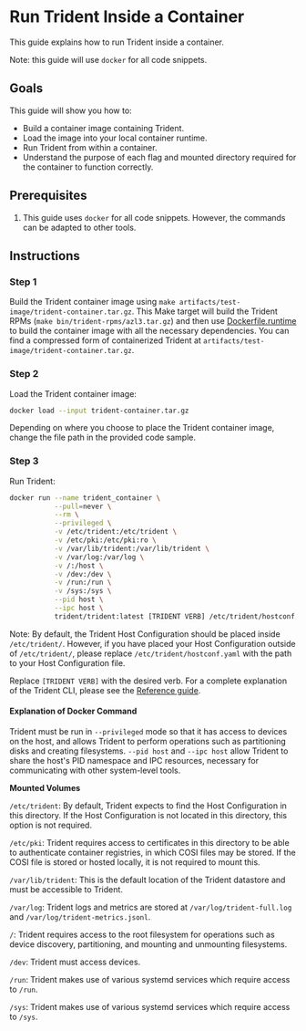 
# Run Trident Inside a Container

This guide explains how to run Trident inside a container.

Note: this guide will use `docker` for all code snippets.

## Goals

This guide will show you how to:

- Build a container image containing Trident.
- Load the image into your local container runtime.
- Run Trident from within a container.
- Understand the purpose of each flag and mounted directory required for the
  container to function correctly.


## Prerequisites

1. This guide uses `docker` for all code snippets. However, the commands can be
   adapted to other tools.

## Instructions

### Step 1

Build the Trident container image using `make
artifacts/test-image/trident-container.tar.gz`. This Make target will build the
Trident RPMs (`make bin/trident-rpms/azl3.tar.gz`) and then use
[Dockerfile.runtime](../Dockerfile.runtime) to build the container image with
all the necessary dependencies. You can find a compressed form of containerized
Trident at `artifacts/test-image/trident-container.tar.gz`.

### Step 2

Load the Trident container image:

```bash
docker load --input trident-container.tar.gz
```

Depending on where you choose to place the Trident container image, change the
file path in the provided code sample.

### Step 3

Run Trident:

```bash
docker run --name trident_container \
           --pull=never \
           --rm \
           --privileged \
           -v /etc/trident:/etc/trident \
           -v /etc/pki:/etc/pki:ro \
           -v /var/lib/trident:/var/lib/trident \
           -v /var/log:/var/log \
           -v /:/host \
           -v /dev:/dev \
           -v /run:/run \
           -v /sys:/sys \
           --pid host \
           --ipc host \
           trident/trident:latest [TRIDENT VERB] /etc/trident/hostconf.yaml --verbosity TRACE
```

Note: By default, the Trident Host Configuration should be placed inside
`/etc/trident/`. However, if you have placed your Host Configuration outside of
`/etc/trident/`, please replace `/etc/trident/hostconf.yaml` with the path to
your Host Configuration file.

Replace `[TRIDENT VERB]` with the desired verb. For a complete explanation of
the Trident CLI, please see the [Reference guide](../Reference/Trident-CLI.md).

#### Explanation of Docker Command

Trident must be run in `--privileged` mode so that it has access to devices on
the host, and allows Trident to perform operations such as partitioning disks
and creating filesystems. `--pid host` and `--ipc host` allow Trident to share
the host's PID namespace and IPC resources, necessary for communicating with
other system-level tools.

**Mounted Volumes**

`/etc/trident`: By default, Trident expects to find the Host Configuration in
this directory. If the Host Configuration is not located in this directory, this
option is not required.

`/etc/pki`: Trident requires access to certificates in this directory to be able
to authenticate container registries, in which COSI files may be stored. If the
COSI file is stored or hosted locally, it is not required to mount this.

`/var/lib/trident`: This is the default location of the Trident datastore and
must be accessible to Trident.

`/var/log`: Trident logs and metrics are stored at `/var/log/trident-full.log`
and `/var/log/trident-metrics.jsonl`.

`/`: Trident requires access to the root filesystem for operations such as
device discovery, partitioning, and mounting and unmounting filesystems.

`/dev`: Trident must access devices.

`/run`: Trident makes use of various systemd services which require access to
`/run`.

`/sys`: Trident makes use of various systemd services which require access to
`/sys`.
